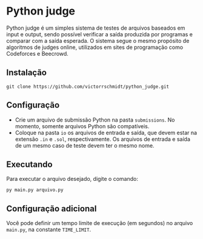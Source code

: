 # Python judge

Python judge é um simples sistema de testes de arquivos baseados em input e output, sendo possível verificar a saída produzida por programas e comparar com a saída esperada. O sistema segue o mesmo propósito de algoritmos de judges online, utilizados em sites de programação como Codeforces e Beecrowd.

## Instalação

```
git clone https://github.com/victorrschmidt/python_judge.git
```

## Configuração

- Crie um arquivo de submissão Python na pasta `submissions`. No momento, somente arquivos Python são compatíveis.
- Coloque na pasta `io` os arquivos de entrada e saída, que devem estar na extensão `.in` e `.sol`, respectivamente. Os arquivos de entrada e saída de um mesmo caso de teste devem ter o mesmo nome.

## Executando

Para executar o arquivo desejado, digite o comando:

```
py main.py arquivo.py
```

## Configuração adicional

Você pode definir um tempo limite de execução (em segundos) no arquivo `main.py`, na constante `TIME_LIMIT`.
